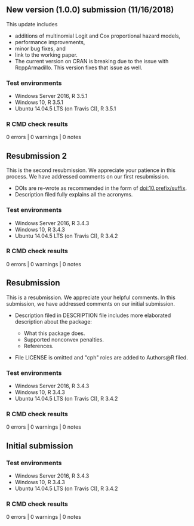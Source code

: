 ## New version (1.0.0) submission (11/16/2018)
This update includes
* additions of multinomial Logit and Cox proportional hazard models,
* performance improvements,
* minor bug fixes, and
* link to the working paper.
* The current version on CRAN is breaking due to the issue with RcppArmadillo. This version fixes that issue as well.

### Test environments
* Windows Server 2016, R 3.5.1
* Windows 10, R 3.5.1
* Ubuntu 14.04.5 LTS (on Travis CI), R 3.5.1

### R CMD check results
0 errors | 0 warnings | 0 notes




## Resubmission 2
This is the second resubmission. We appreciate your patience in this process.
We have addressed comments on our first resubmission.

* DOIs are re-wrote as recommended in the form of <doi:10.prefix/suffix>.
* Description filed fully explains all the acronyms.

### Test environments
* Windows Server 2016, R 3.4.3
* Windows 10, R 3.4.3
* Ubuntu 14.04.5 LTS (on Travis CI), R 3.4.2

### R CMD check results
0 errors | 0 warnings | 0 notes




## Resubmission
This is a resubmission. We appreciate your helpful comments.
In this submission, we have addressed comments on our initial submission.

* Description filed in DESCRIPTION file includes more elaborated description about the package:
     * What this package does.
     * Supported nonconvex penalties.
     * References.

* File LICENSE is omitted and "cph" roles are added to Authors@R filed.

### Test environments
* Windows Server 2016, R 3.4.3
* Windows 10, R 3.4.3
* Ubuntu 14.04.5 LTS (on Travis CI), R 3.4.2

### R CMD check results
0 errors | 0 warnings | 0 notes



  
## Initial submission
### Test environments
* Windows Server 2016, R 3.4.3
* Windows 10, R 3.4.3
* Ubuntu 14.04.5 LTS (on Travis CI), R 3.4.2

### R CMD check results
0 errors | 0 warnings | 0 notes
